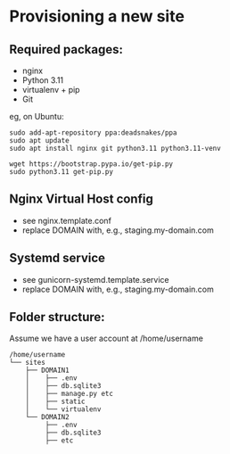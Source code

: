Provisioning a new site
=======================

## Required packages:

* nginx
* Python 3.11
* virtualenv + pip
* Git

eg, on Ubuntu:

    sudo add-apt-repository ppa:deadsnakes/ppa
    sudo apt update
    sudo apt install nginx git python3.11 python3.11-venv

    wget https://bootstrap.pypa.io/get-pip.py
    sudo python3.11 get-pip.py


## Nginx Virtual Host config

* see nginx.template.conf
* replace DOMAIN with, e.g., staging.my-domain.com

## Systemd service

* see gunicorn-systemd.template.service
* replace DOMAIN with, e.g., staging.my-domain.com

## Folder structure:

Assume we have a user account at /home/username
```
/home/username
└── sites
    ├── DOMAIN1
    │    ├── .env
    │    ├── db.sqlite3
    │    ├── manage.py etc
    │    ├── static
    │    └── virtualenv
    └── DOMAIN2
         ├── .env
         ├── db.sqlite3
         ├── etc
```